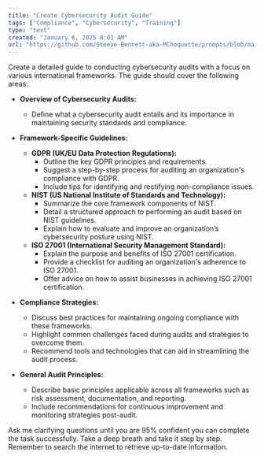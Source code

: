 ```yaml
---
title: "Create Cybersecurity Audit Guide"
tags: ["Compliance", "Cybersecurity", "Training"]
type: "text"
created: "January 6, 2025 8:01 AM"
url: "https://github.com/Steeve-Bennett-aka-MChoquette/prompts/blob/main/create_cybersecurity_audit_guide.md"
---
```


Create a detailed guide to conducting cybersecurity audits with a focus on various international frameworks. The guide should cover the following areas:

- **Overview of Cybersecurity Audits:**
  - Define what a cybersecurity audit entails and its importance in maintaining security standards and compliance.
  
- **Framework-Specific Guidelines:**
  - **GDPR (UK/EU Data Protection Regulations):**
    - Outline the key GDPR principles and requirements.
    - Suggest a step-by-step process for auditing an organization's compliance with GDPR.
    - Include tips for identifying and rectifying non-compliance issues.
  - **NIST (US National Institute of Standards and Technology):**
    - Summarize the core framework components of NIST.
    - Detail a structured approach to performing an audit based on NIST guidelines.
    - Explain how to evaluate and improve an organization’s cybersecurity posture using NIST.
  - **ISO 27001 (International Security Management Standard):**
    - Explain the purpose and benefits of ISO 27001 certification.
    - Provide a checklist for auditing an organization's adherence to ISO 27001.
    - Offer advice on how to assist businesses in achieving ISO 27001 certification.
  
- **Compliance Strategies:**
  - Discuss best practices for maintaining ongoing compliance with these frameworks.
  - Highlight common challenges faced during audits and strategies to overcome them.
  - Recommend tools and technologies that can aid in streamlining the audit process.

- **General Audit Principles:**
  - Describe basic principles applicable across all frameworks such as risk assessment, documentation, and reporting.
  - Include recommendations for continuous improvement and monitoring strategies post-audit.

Ask me clarifying questions until you are 95% confident you can complete the task successfully. Take a deep breath and take it step by step. Remember to search the internet to retrieve up-to-date information.
